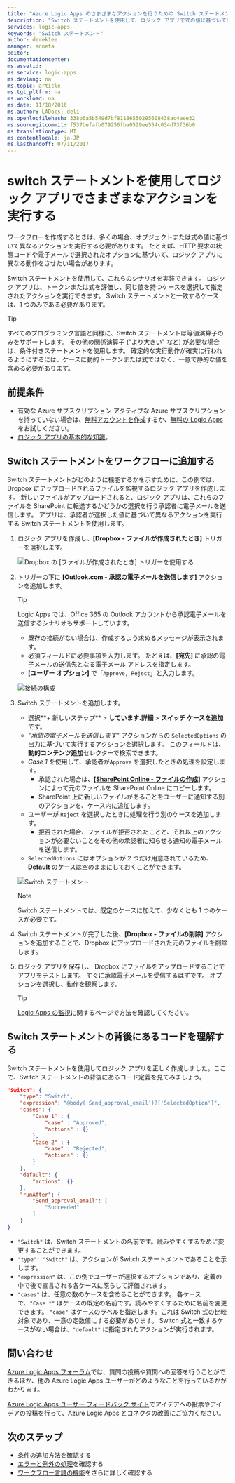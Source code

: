 ```yaml
---
title: "Azure Logic Apps のさまざまなアクションを行うための Switch ステートメント | Microsoft Docs"
description: "Switch ステートメントを使用して、ロジック アプリで式の値に基づいて実行するさまざまなアクションを選択します。"
services: logic-apps
keywords: "Switch ステートメント"
author: derek1ee
manager: anneta
editor: 
documentationcenter: 
ms.assetid: 
ms.service: logic-apps
ms.devlang: na
ms.topic: article
ms.tgt_pltfrm: na
ms.workload: na
ms.date: 11/18/2016
ms.author: LADocs; deli
ms.openlocfilehash: 338b6a5b549d7bf81186550295608438ac4aee32
ms.sourcegitcommit: f537befafb079256fba0529ee554c034d73f36b0
ms.translationtype: MT
ms.contentlocale: ja-JP
ms.lasthandoff: 07/11/2017
---
```

# <a name="perform-different-actions-in-logic-apps-with-a-switch-statement"></a>switch ステートメントを使用してロジック アプリでさまざまなアクションを実行する

ワークフローを作成するときは、多くの場合、オブジェクトまたは式の値に基づいて異なるアクションを実行する必要があります。 たとえば、HTTP 要求の状態コードや電子メールで選択されたオプションに基づいて、ロジック アプリに異なる動作をさせたい場合があります。

Switch ステートメントを使用して、これらのシナリオを実装できます。 ロジック アプリは、トークンまたは式を評価し、同じ値を持つケースを選択して指定されたアクションを実行できます。 Switch ステートメントと一致するケースは、1 つのみである必要があります。

> [!TIP]
> すべてのプログラミング言語と同様に、Switch ステートメントは等値演算子のみをサポートします。 その他の関係演算子 ("より大きい" など) が必要な場合は、条件付きステートメントを使用します。
> 確定的な実行動作が確実に行われるようにするには、ケースに動的トークンまたは式ではなく、一意で静的な値を含める必要があります。

## <a name="prerequisites"></a>前提条件

- 有効な Azure サブスクリプション アクティブな Azure サブスクリプションを持っていない場合は、[無料アカウントを作成](https://azure.microsoft.com/free/)するか、[無料の Logic Apps](https://tryappservice.azure.com/) をお試しください。
- [ロジック アプリの基本的な知識](logic-apps-what-are-logic-apps.md)。

## <a name="add-a-switch-statement-to-your-workflow"></a>Switch ステートメントをワークフローに追加する

Switch ステートメントがどのように機能するかを示すために、この例では、Dropbox にアップロードされるファイルを監視するロジック アプリを作成します。 新しいファイルがアップロードされると、ロジック アプリは、これらのファイルを SharePoint に転送するかどうかの選択を行う承認者に電子メールを送信します。 アプリは、承認者が選択した値に基づいて異なるアクションを実行する Switch ステートメントを使用します。

1. ロジック アプリを作成し、**[Dropbox - ファイルが作成されたとき]** トリガーを選択します。

   ![Dropbox の [ファイルが作成されたとき] トリガーを使用する](./media/logic-apps-switch-case/dropbox-trigger.jpg)

2. トリガーの下に **[Outlook.com - 承認の電子メールを送信します]** アクションを追加します。

   > [!TIP]
   > Logic Apps では、Office 365 の Outlook アカウントから承認電子メールを送信するシナリオもサポートしています。

   - 既存の接続がない場合は、作成するよう求めるメッセージが表示されます。
   - 必須フィールドに必要事項を入力します。 たとえば、**[宛先]** に承認の電子メールの送信先となる電子メール アドレスを指定します。
   - **[ユーザー オプション]** で「`Approve, Reject`」と入力します。

   ![接続の構成](./media/logic-apps-switch-case/send-approval-email-action.jpg)

3. Switch ステートメントを追加します。

   - 選択**+ 新しいステップ** > **しています.詳細** > **スイッチ ケースを追加**です。 
   - "*承認の電子メールを送信します*" アクションからの `SelectedOptions` の出力に基づいて実行するアクションを選択します。 
   このフィールドは、**動的コンテンツ追加**セレクターで検索できます。
   - *Case 1* を使用して、承認者が`Approve` を選択したときの処理を設定します。
     - 承認された場合は、[**[SharePoint Online  - ファイルの作成]**](../connectors/connectors-create-api-sharepointonline.md) アクションによって元のファイルを SharePoint Online にコピーします。
     - SharePoint 上に新しいファイルがあることをユーザーに通知する別のアクションを、ケース内に追加します。
   - ユーザーが `Reject` を選択したときに処理を行う別のケースを追加します。
     - 拒否された場合、ファイルが拒否されたことと、それ以上のアクションが必要ないことをその他の承認者に知らせる通知の電子メールを送信します。
   - `SelectedOptions` にはオプションが 2 つだけ用意されているため、**Default** のケースは空のままにしておくことができます。

   ![Switch ステートメント](./media/logic-apps-switch-case/switch.jpg)

   > [!NOTE]
   > Switch ステートメントでは、既定のケースに加えて、少なくとも 1 つのケースが必要です。

4. Switch ステートメントが完了した後、**[Dropbox - ファイルの削除]** アクションを追加することで、Dropbox にアップロードされた元のファイルを削除します。

5. ロジック アプリを保存し、 Dropbox にファイルをアップロードすることでアプリをテストします。 すぐに承認電子メールを受信するはずです。 オプションを選択し、動作を観察します。

   > [!TIP]
   > [Logic Apps の監視](logic-apps-monitor-your-logic-apps.md)に関するページで方法を確認してください。

## <a name="understand-the-code-behind-switch-statements"></a>Switch ステートメントの背後にあるコードを理解する

Switch ステートメントを使用してロジック アプリを正しく作成しました。ここで、Switch ステートメントの背後にあるコード定義を見てみましょう。

```json
"Switch": {
    "type": "Switch",
    "expression": "@body('Send_approval_email')?['SelectedOption']",
    "cases": {
        "Case 1" : {
            "case" : "Approved",
            "actions" : {}
        },
        "Case 2" : {
            "case" : "Rejected",
            "actions" : {}
        }
    },
    "default": {
        "actions": {}
    },
    "runAfter": {
        "Send_approval_email": [
            "Succeeded"
        ]
    }
}
```

* `"Switch"` は、Switch ステートメントの名前です。読みやすくするために変更することができます。 
* `"type": "Switch"` は、アクションが Switch ステートメントであることを示します。 
* `"expression"` は、この例でユーザーが選択するオプションであり、定義の中で後で宣言される各ケースに照らして評価されます。 
* `"cases"` は、任意の数のケースを含めることができます。 各ケースで、`"Case *"` はケースの既定の名前です。読みやすくするために名前を変更できます。 
`"case"` はケースのラベルを指定します。これは Switch 式の比較対象であり、一意の定数値にする必要があります。 Switch 式と一致するケースがない場合は、`"default"` に指定されたアクションが実行されます。

## <a name="get-help"></a>問い合わせ

[Azure Logic Apps フォーラム](https://social.msdn.microsoft.com/Forums/en-US/home?forum=azurelogicapps)では、質問の投稿や質問への回答を行うことができるほか、他の Azure Logic Apps ユーザーがどのようなことを行っているかがわかります。

[Azure Logic Apps ユーザー フィードバック サイト](http://aka.ms/logicapps-wish)でアイデアへの投票やアイデアの投稿を行って、Azure Logic Apps とコネクタの改善にご協力ください。

## <a name="next-steps"></a>次のステップ

- [条件の追加](logic-apps-use-logic-app-features.md)方法を確認する
- [エラーと例外の処理](logic-apps-exception-handling.md)を確認する
- [ワークフロー言語の機能](logic-apps-author-definitions.md)をさらに詳しく確認する